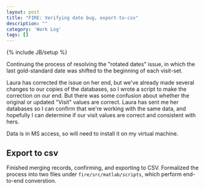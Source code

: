 ```yaml
---
layout: post
title: "FIRE: Verifying date bug, export-to-csv"
description: ""
category: 'Work Log'
tags: []
---
```

{% include JB/setup %}

Continuing the process of resolving the "rotated dates" issue, in which the last gold-standard date was shifted to the beginning of each visit-set.

Laura has corrected the issue on her end, but we've already made several changes to our copies of the databases, so I wrote a script to make the correction
on our end.  But there was some confusion about whether the original or updated "Visit" values are correct.  Laura has sent me her databases so I can 
confirm that we're working with the same data, and hopefully I can determine if our visit values are correct and consistent with hers.

Data is in MS access, so will need to install it on my virtual machine.


Export to csv
---------------

Finished merging records, confirming, and exporting to CSV.  Formalized the process into two files under `fire/src/matlab/scripts`, which perform end-to-end converstion.

